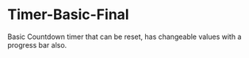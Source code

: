 # Timer-Basic-Final

Basic Countdown timer that can be reset, has changeable values with a progress bar also.
